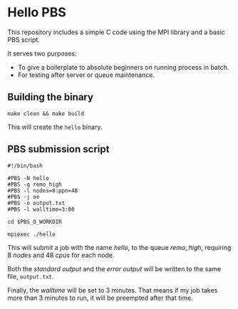 # Hello PBS

This repository includes a simple C code using the MPI library and a basic PBS
script.

It serves two purposes:

* To give a boilerplate to absolute beginners on running process in batch.
* For testing after server or queue maintenance.

## Building the binary

```shell
make clean && make build
```

This will create the `hello` binary.

## PBS submission script

```shell
#!/bin/bash

#PBS -N hello
#PBS -q remo_high
#PBS -l nodes=8:ppn=48
#PBS -j oe
#PBS -o output.txt
#PBS -l walltime=3:00

cd $PBS_O_WORKDIR

mpiexec ./hello
```

This will submit a job with the name *hello*, to the queue *remo_high*,
requiring 8 *nodes* and 48 *cpus* for each node.

Both the *standard output* and the *error output* will be written to the same
file, `output.txt`.

Finally, the *walltime* will be set to 3 minutes. That means if my job takes
more than 3 minutes to run, it will be preempted after that time.
